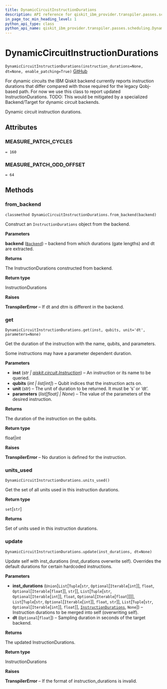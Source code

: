 ```yaml
---
title: DynamicCircuitInstructionDurations
description: API reference for qiskit_ibm_provider.transpiler.passes.scheduling.DynamicCircuitInstructionDurations
in_page_toc_min_heading_level: 1
python_api_type: class
python_api_name: qiskit_ibm_provider.transpiler.passes.scheduling.DynamicCircuitInstructionDurations
---
```


# DynamicCircuitInstructionDurations

<span id="qiskit_ibm_provider.transpiler.passes.scheduling.DynamicCircuitInstructionDurations" />

`DynamicCircuitInstructionDurations(instruction_durations=None, dt=None, enable_patching=True)` [GitHub](https://github.com/qiskit/qiskit-ibm-provider/tree/stable/0.7/qiskit_ibm_provider/transpiler/passes/scheduling/utils.py "view source code")

For dynamic circuits the IBM Qiskit backend currently reports instruction durations that differ compared with those required for the legacy Qobj-based path. For now we use this class to report updated InstructionDurations. TODO: This would be mitigated by a specialized Backend/Target for dynamic circuit backends.

Dynamic circuit instruction durations.

## Attributes

<span id="dynamiccircuitinstructiondurations-measure-patch-cycles" />

### MEASURE\_PATCH\_CYCLES

<span id="qiskit_ibm_provider.transpiler.passes.scheduling.DynamicCircuitInstructionDurations.MEASURE_PATCH_CYCLES" />

`= 160`

<span id="dynamiccircuitinstructiondurations-measure-patch-odd-offset" />

### MEASURE\_PATCH\_ODD\_OFFSET

<span id="qiskit_ibm_provider.transpiler.passes.scheduling.DynamicCircuitInstructionDurations.MEASURE_PATCH_ODD_OFFSET" />

`= 64`

## Methods

<span id="dynamiccircuitinstructiondurations-from-backend" />

### from\_backend

<span id="qiskit_ibm_provider.transpiler.passes.scheduling.DynamicCircuitInstructionDurations.from_backend" />

`classmethod DynamicCircuitInstructionDurations.from_backend(backend)`

Construct an `InstructionDurations` object from the backend.

**Parameters**

**backend** ([`Backend`](/api/qiskit/qiskit.providers.Backend "(in Qiskit v0.45)")) – backend from which durations (gate lengths) and dt are extracted.

**Returns**

The InstructionDurations constructed from backend.

**Return type**

InstructionDurations

**Raises**

**TranspilerError** – If dt and dtm is different in the backend.

<span id="dynamiccircuitinstructiondurations-get" />

### get

<span id="qiskit_ibm_provider.transpiler.passes.scheduling.DynamicCircuitInstructionDurations.get" />

`DynamicCircuitInstructionDurations.get(inst, qubits, unit='dt', parameters=None)`

Get the duration of the instruction with the name, qubits, and parameters.

Some instructions may have a parameter dependent duration.

**Parameters**

*   **inst** (*str |* [*qiskit.circuit.Instruction*](/api/qiskit/qiskit.circuit.Instruction "(in Qiskit v0.45)")) – An instruction or its name to be queried.
*   **qubits** (*int | list\[int]*) – Qubit indices that the instruction acts on.
*   **unit** (*str*) – The unit of duration to be returned. It must be ‘s’ or ‘dt’.
*   **parameters** (*list\[float] | None*) – The value of the parameters of the desired instruction.

**Returns**

The duration of the instruction on the qubits.

**Return type**

float|int

**Raises**

**TranspilerError** – No duration is defined for the instruction.

<span id="dynamiccircuitinstructiondurations-units-used" />

### units\_used

<span id="qiskit_ibm_provider.transpiler.passes.scheduling.DynamicCircuitInstructionDurations.units_used" />

`DynamicCircuitInstructionDurations.units_used()`

Get the set of all units used in this instruction durations.

**Return type**

`set`\[`str`]

**Returns**

Set of units used in this instruction durations.

<span id="dynamiccircuitinstructiondurations-update" />

### update

<span id="qiskit_ibm_provider.transpiler.passes.scheduling.DynamicCircuitInstructionDurations.update" />

`DynamicCircuitInstructionDurations.update(inst_durations, dt=None)`

Update self with inst\_durations (inst\_durations overwrite self). Overrides the default durations for certain hardcoded instructions.

**Parameters**

*   **inst\_durations** (`Union`\[`List`\[`Tuple`\[`str`, `Optional`\[`Iterable`\[`int`]], `float`, `Optional`\[`Iterable`\[`float`]], `str`]], `List`\[`Tuple`\[`str`, `Optional`\[`Iterable`\[`int`]], `float`, `Optional`\[`Iterable`\[`float`]]]], `List`\[`Tuple`\[`str`, `Optional`\[`Iterable`\[`int`]], `float`, `str`]], `List`\[`Tuple`\[`str`, `Optional`\[`Iterable`\[`int`]], `float`]], [`InstructionDurations`](/api/qiskit/qiskit.transpiler.InstructionDurations "(in Qiskit v0.45)"), `None`]) – Instruction durations to be merged into self (overwriting self).
*   **dt** (`Optional`\[`float`]) – Sampling duration in seconds of the target backend.

**Returns**

The updated InstructionDurations.

**Return type**

InstructionDurations

**Raises**

**TranspilerError** – If the format of instruction\_durations is invalid.

